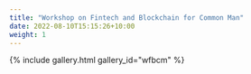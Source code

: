 ```yaml
---
title: "Workshop on Fintech and Blockchain for Common Man"
date: 2022-08-10T15:15:26+10:00
weight: 1
---
```


{% include gallery.html gallery_id="wfbcm" %}







